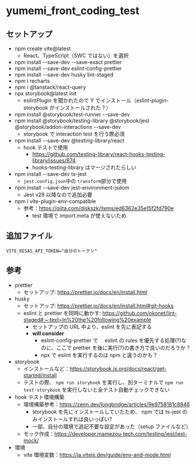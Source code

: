 # yumemi_front_coding_test

## セットアップ

- npm create vite@latest
  - React、TypeScript（SWC ではない）を選択
- npm install --save-dev --save-exact prettier
- npm install --save-dev eslint-config-prettier
- npm install --save-dev husky lint-staged
- npm i recharts
- npm i @tanstack/react-query
- npx storybook@latest init
  - eslintPlugin を聞かれたので Y でインストール（eslint-plugin-storybook がインストールされた？）
- npm install @storybook/test-runner --save-dev
- npm install @storybook/testing-library @storybook/jest @storybook/addon-interactions --save-dev
  - storybook で interaction test を行う際必須
- npm install --save-dev @testing-library/react
  - hook テストで使用
    - https://github.com/testing-library/react-hooks-testing-library/issues/874
    - hooks-testing-library はマージされたらしい
- npm install --save-dev ts-jest
  - `jest.config.json`中の `transform`部分で使用
- npm install --save-dev jest-environment-jsdom
  - Jest v28 以降なので追加必要
- npm i vite-plugin-env-compatible
  - 参考：https://qiita.com/diskszk/items/ed6362e35e15f2fd790e
    - test 環境で import.meta が使えないため

## 追加ファイル

```env: ./.env.development
VITE_RESAS_API_TOKEN="自分のトークン"
```

## 参考

- prettier
  - セットアップ: https://prettier.io/docs/en/install.html
- husky
  - セットアップ: https://prettier.io/docs/en/install.html#git-hooks
  - eslint と prettier を同時に動かす: https://github.com/okonet/lint-staged#:~:text=In%20the%20following%20example
    - セットアップの URL 中より、eslint を先に表記する
    - **will consider**
      - eslint-config-prettier で　 eslint の rules を優先する処理(?)なのに、ここで prettier を後に実行(?)の書き方で良いのだろうか？
      - npx で eslint を実行するのは npm と違うのかも？
- storybook
  - インストールなど：https://storybook.js.org/docs/react/get-started/install
  - テストの際、 `npm run storybook` を実行し、別ターミナルで `npm run test-storybook` を実行しないと全テスト自動チェックできない
- hook テスト環境構築
  - 環境構築参考：https://zenn.dev/longbridge/articles/9e9758181c8846
    - storybook を先にインストールしていたため、 npm では ts-jest のみインストールすれば良いっぽい?
    - 一部、自分の環境で追記不要な設定があった（setup ファイルなど）
  - モック作成：https://developer.mamezou-tech.com/testing/jest/jest-mock/
- 環境
  - vite 環境変数：https://ja.vitejs.dev/guide/env-and-mode.html
